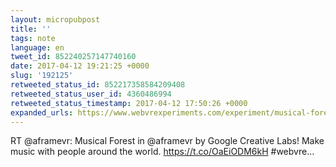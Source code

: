 ```yaml
---
layout: micropubpost
title: ''
tags: note
language: en
tweet_id: 852240257147740160
date: 2017-04-12 19:21:25 +0000
slug: '192125'
retweeted_status_id: 852217358584209408
retweeted_status_user_id: 4360486994
retweeted_status_timestamp: 2017-04-12 17:50:26 +0000
expanded_urls: https://www.webvrexperiments.com/experiment/musical-forest,https://www.webvrexperiments.com/experiment/musical-forest,https://twitter.com/aframevr/status/852217358584209408/photo/1
---
```

RT @aframevr: Musical Forest in @aframevr by Google Creative Labs! Make music with people around the world. https://t.co/OaEiODM6kH #webvre…
